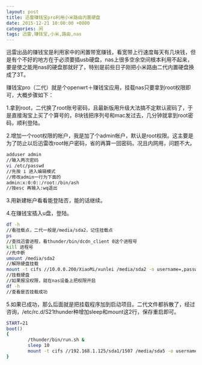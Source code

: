 ```yaml
---
layout: post
title: 迅雷赚钱宝pro利用小米路由内置硬盘
date: 2015-12-21 10:00:00 +0800
categories: 闲
tags: 迅雷,赚钱宝,小米,路由,nas
---
```


迅雷出品的赚钱宝是利用家中的闲置带宽赚钱，看宽带上行速度每天有几块钱，但是有个不好的地方在于必须要插usb硬盘，nas上很多空余空间根本利用不起来，要是使之能用nas的硬盘那就好了，特别是前些日子刚把小米路由二代内置硬盘换成了3T。

赚钱宝pro（二代）就是个openwrt＋赚钱宝应用，挂载nas只要拿到root权限即可，大概步骤如下：

1.拿到root，二代换了root账号密码，且最新版用升级大法搞不定默认密码了，于是直接淘宝上买了个算号的，8块钱把序列号和mac发过去，几分钟就拿到root密码，顺利登陆。

2.增加一个root权限的帐户，我是加了个admin帐户，默认是root权限。这主要是为了防止以后迅雷改root帐户密码，省的再算一回密码。况且内网用，问题不大。

```sh
adduser admin
//输入两次密码
vi /etc/passwd
//先按 i 进入编辑模式
//修改admin一行为下面的
admin:x:0:0::/root:/bin/ash
//按esc 再输入:wq退出
```

3.用新建帐户看看能登陆否，能的话继续。

4.在赚钱宝插入u盘，登陆。

```sh
df -h
//看挂载点，二代一般是/media/sda2，记住挂载点
ps
//查找迅雷进程，看thunder/bin/dcdn_client 0这个进程号
kill 进程号
//先中断
umount /media/sda2
//解除硬盘挂载
mount -t cifs //10.0.0.200/XiaoMi/xunlei /media/sda2 -o username=,password=,rw
//挂载硬盘
//如果报没权限，就在nas设备上把权限开启
df -h 
//查看是否挂载成功
```

5.如果已成功，那么后面就是把挂载程序加到启动项目。二代文件都拆散了，经过咨询，/etc/rc.d/S21thunder种增加sleep和mount这2行，保存重启即可。

```sh
START=21boot() {        /thunder/bin/run.sh &        sleep 10        mount -t cifs //192.168.1.125/sda1/1507 /media/sda5 -o username=,password=,rw}
```
